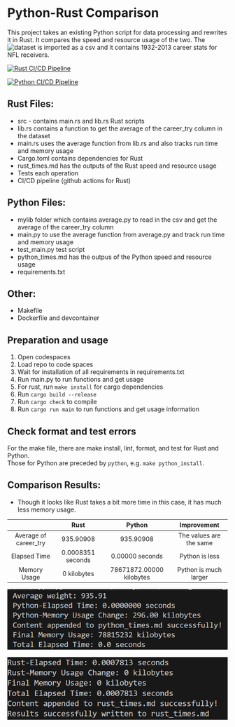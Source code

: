 # Python-Rust Comparison

This project takes an existing Python script for data processing and rewrites it in Rust. It compares the speed and resource usage of the two. The ![dataset](https://github.com/fivethirtyeight/data/tree/master/nfl-wide-receivers) is imported as a csv and it contains 1932-2013 career stats for NFL receivers.

[![Rust CI/CD Pipeline](https://github.com/nogibjj/jdc_mini_8/actions/workflows/rust.yml/badge.svg)](https://github.com/nogibjj/jdc_mini_8/actions/workflows/rust.yml)

[![Python CI/CD Pipeline](https://github.com/nogibjj/jdc_mini_8/actions/workflows/hello.yml/badge.svg)](https://github.com/nogibjj/jdc_mini_8/actions/workflows/hello.yml)

## Rust Files:
* src - contains main.rs and lib.rs Rust scripts
* lib.rs contains a function to get the average of the career_try column in the dataset
* main.rs uses the average function from lib.rs and also tracks run time and memory usage
* Cargo.toml contains dependencies for Rust
* rust_times.md has the outputs of the Rust speed and resource usage
* Tests each operation
* CI/CD pipeline (github actions for Rust)

## Python Files:
* mylib folder which contains average.py to read in the csv and get the average of the career_try column
* main.py to use the average function from average.py and track run time and memory usage
* test_main.py test script
* python_times.md has the outpus of the Python speed and resource usage
* requirements.txt

## Other:
* Makefile
* Dockerfile and devcontainer


## Preparation and usage
1. Open codespaces 
2. Load repo to code spaces
2. Wait for installation of all requirements in requirements.txt
3. Run main.py to run functions and get usage
4. For rust, run `make install` for cargo dependencies
5. Run `cargo build --release`
6. Run `cargo check` to compile 
7. Run `cargo run main` to run functions and get usage information

## Check format and test errors
For the make file, there are make install, lint, format, and test for Rust and Python.  
Those for Python are preceded by `python`, e.g. `make python_install`. 

## Comparison Results:
* Though it looks like Rust takes a bit more time in this case, it has much less memory usage.

|                    |        Rust       |       Python      |     Improvement       |
|:------------------:|:-----------------:|:-----------------:|:-----------------------:|
|  Average of career_try |       935.90908      |       935.90908      | The values are the same |
|    Elapsed Time    | 0.0008351 seconds | 0.00000 seconds |         Python is less         |
|    Memory Usage    |    0 kilobytes    |   78671872.00000 kilobytes  |     Python is much larger              |

![alt text](images/image.png)

![alt text](images/image2.png)